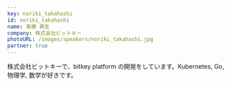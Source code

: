 ```yaml
---
key: noriki_takahashi
id: noriki_takahashi
name: 髙橋 典生
company: 株式会社ビットキー
photoURL: /images/speakers/noriki_takahashi.jpg
partner: true
---
```

株式会社ビットキーで、bitkey platform の開発をしています。Kubernetes, Go, 物理学, 数学が好きです。